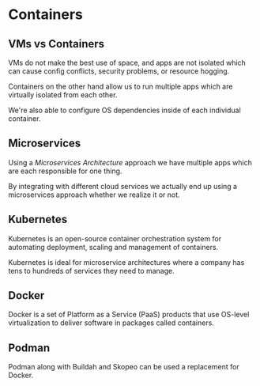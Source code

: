 # Containers

## VMs vs Containers

VMs do not make the best use of space, and apps are not isolated which can cause config conflicts, security problems, or resource hogging.

Containers on the other hand allow us to run multiple apps which are virtually isolated from each other.

We're also able to configure OS dependencies inside of each individual container.

## Microservices

Using a _Microservices Architecture_ approach we have multiple apps which are each responsible for one thing.

By integrating with different cloud services we actually end up using a microservices approach whether we realize it or not.

## Kubernetes

Kubernetes is an open-source container orchestration system for automating deployment, scaling and management of containers.

Kubernetes is ideal for microservice architectures where a company has tens to hundreds of services they need to manage.

## Docker

Docker is a set of Platform as a Service (PaaS) products that use OS-level virtualization to deliver software in packages called containers.

## Podman

Podman along with Buildah and Skopeo can be used a replacement for Docker.
